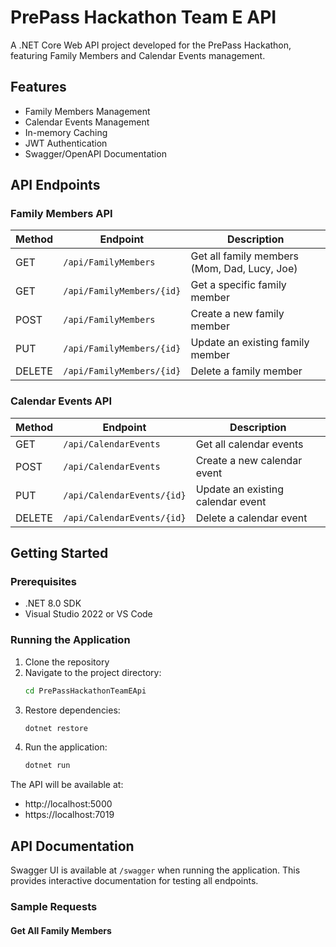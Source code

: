 # PrePass Hackathon Team E API

A .NET Core Web API project developed for the PrePass Hackathon, featuring Family Members and Calendar Events management.

## Features

- Family Members Management
- Calendar Events Management
- In-memory Caching
- JWT Authentication
- Swagger/OpenAPI Documentation

## API Endpoints

### Family Members API

| Method | Endpoint | Description |
|--------|----------|-------------|
| GET | `/api/FamilyMembers` | Get all family members (Mom, Dad, Lucy, Joe) |
| GET | `/api/FamilyMembers/{id}` | Get a specific family member |
| POST | `/api/FamilyMembers` | Create a new family member |
| PUT | `/api/FamilyMembers/{id}` | Update an existing family member |
| DELETE | `/api/FamilyMembers/{id}` | Delete a family member |

### Calendar Events API

| Method | Endpoint | Description |
|--------|----------|-------------|
| GET | `/api/CalendarEvents` | Get all calendar events |
| POST | `/api/CalendarEvents` | Create a new calendar event |
| PUT | `/api/CalendarEvents/{id}` | Update an existing calendar event |
| DELETE | `/api/CalendarEvents/{id}` | Delete a calendar event |

## Getting Started

### Prerequisites

- .NET 8.0 SDK
- Visual Studio 2022 or VS Code

### Running the Application

1. Clone the repository
2. Navigate to the project directory:
   ```bash
   cd PrePassHackathonTeamEApi
   ```
3. Restore dependencies:
   ```bash
   dotnet restore
   ```
4. Run the application:
   ```bash
   dotnet run
   ```

The API will be available at:
- http://localhost:5000
- https://localhost:7019

## API Documentation

Swagger UI is available at `/swagger` when running the application. This provides interactive documentation for testing all endpoints.

### Sample Requests

#### Get All Family Members
